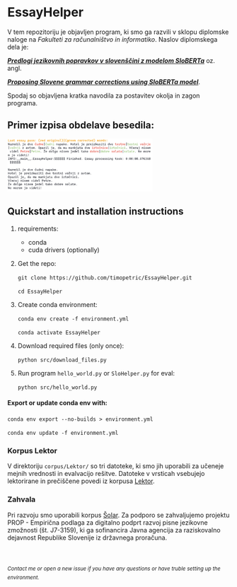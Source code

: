 # EssayHelper

V tem repozitoriju je objavljen program, ki smo ga razvili v sklopu diplomske naloge na *Fakulteti za računalništvo in informatiko*.
Naslov diplomskega dela je:

[***Predlogi jezikovnih popravkov v slovenščini z modelom SloBERTa***](https://repozitorij.uni-lj.si/IzpisGradiva.php?id=139688&lang=slv) oz. angl.

[***Proposing Slovene grammar corrections using SloBERTa model***](https://repozitorij.uni-lj.si/IzpisGradiva.php?id=139688&lang=eng).

Spodaj so objavljena kratka navodila za postavitev okolja in zagon programa.


## Primer izpisa obdelave besedila:

<img src="images/primer_konca_izpisa.png" width="65%">



## Quickstart and installation instructions
1. requirements:
    - conda
    - cuda drivers (optionally)
2. Get the repo:

    `git clone https://github.com/timopetric/EssayHelper.git`

    `cd EssayHelper`

3. Create conda environment:

    `conda env create -f environment.yml`
    
    `conda activate EssayHelper`

4. Download required files (only once):

    `python src/download_files.py`

5. Run program `hello_world.py` or `SloHelper.py` for eval:

    `python src/hello_world.py`


#### Export or update conda env with:

`conda env export --no-builds > environment.yml`

`conda env update -f environment.yml`



### Korpus Lektor
V direktoriju `corpus/Lektor/` so tri datoteke, ki smo jih uporabili za učeneje mejnih vrednosti in evalvacijo rešitve.
Datoteke v vrsticah vsebujejo lektorirane in prečiščene povedi iz korpusa [Lektor](https://slovenscina.u3p.si/korpusi/lektor/).


### Zahvala
Pri razvoju smo uporabili korpus [Šolar](http://ssj.slovenscina.eu/korpusi/solar). Za podporo se zahvaljujemo projektu PROP - Empirična podlaga za digitalno podprt razvoj pisne jezikovne zmožnosti (št. J7-3159), ki ga sofinancira Javna agencija za raziskovalno dejavnost Republike Slovenije iz državnega proračuna.



<br><br>
<sub>*Contact me or open a new issue if you have any questions or have truble setting up the environment.*</sub>

